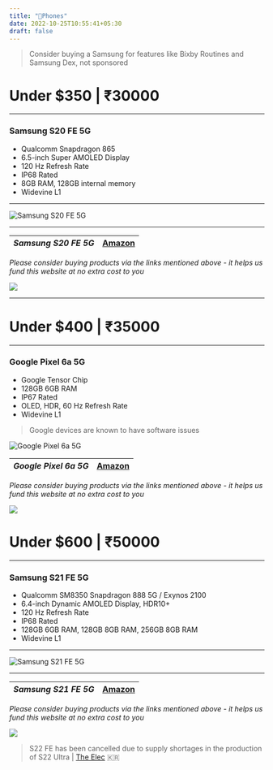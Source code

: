 ```yaml
---
title: "📱Phones"
date: 2022-10-25T10:55:41+05:30
draft: false
---
```

> Consider buying a Samsung for features like Bixby Routines and Samsung Dex, not sponsored

# Under $350 | ₹30000
___

### Samsung S20 FE 5G

- Qualcomm Snapdragon 865
- 6.5-inch Super AMOLED Display 
- 120 Hz Refresh Rate
- IP68 Rated
- 8GB RAM, 128GB internal memory
- Widevine L1
___

![Samsung S20 FE 5G](https://images.samsung.com/is/image/samsung/assets/in/smartphones/galaxy-s20/buy/1-pc.png?imwidth=768)

___

| _Samsung S20 FE 5G_ | [Amazon](https://amzn.to/3W5RReM) |
|----|---|

_Please consider buying products via the links mentioned above - it helps us fund this website at no extra cost to you_

<!-- Samsung S20 FE 5G -->
<a href="https://www.amazon.in/Samsung-Galaxy-Cloud-128GB-Storage/dp/B08VB57558?crid=1NFRIJC7SYPM0&keywords=SAMSUNG+Galaxy+S21+FE&qid=1666785648&qu=eyJxc2MiOiI0LjIzIiwicXNhIjoiMy45OCIsInFzcCI6IjAuMDAifQ%3D%3D&sprefix=samsung+galaxy+s21+fe%2Caps%2C178&sr=8-4&linkCode=li1&tag=jinjja-21&linkId=3fee6afd05a97c3620caddae21ebf892&language=en_IN&ref_=as_li_ss_il" target="_blank"><img border="0" src="//ws-in.amazon-adsystem.com/widgets/q?_encoding=UTF8&ASIN=B08VB57558&Format=_SL110_&ID=AsinImage&MarketPlace=IN&ServiceVersion=20070822&WS=1&tag=jinjja-21&language=en_IN" ></a><img src="https://ir-in.amazon-adsystem.com/e/ir?t=jinjja-21&language=en_IN&l=li1&o=31&a=B08VB57558" width="1" height="1" border="0" alt="" style="border:none !important; margin:0px !important;" />
___

# Under $400 | ₹35000
___

### Google Pixel 6a 5G

- Google Tensor Chip
- 128GB 6GB RAM 
- IP67 Rated
- OLED, HDR, 60 Hz Refresh Rate
- Widevine L1

> Google devices are known to have software issues

![Google Pixel 6a 5G](https://lh3.googleusercontent.com/4kZ0CrsvWq8_aSb4ymObnrdVtKVKdPWTnX7Z6vTlq4pEoaP7ilqtDyjZf--ZoiueJr8aPCkVxieRnocKZC4DuNcsfZEpl9z7g5NPq3V14eSLNpCqEyCj0m1NfRSoa_xEhGB3=s415-c)

| _Google Pixel 6a 5G_ | [Amazon](https://amzn.to/3SzzVGh) |
|----|---|

_Please consider buying products via the links mentioned above - it helps us fund this website at no extra cost to you_

<!-- Google Pixel 6a 5G -->
<a href="https://www.amazon.in/Google-Pixel-Sage-128GB-Storage/dp/B0B3Q23BT4?crid=2PPLOUP44RX8Y&keywords=pixel+6a&qid=1666786167&qu=eyJxc2MiOiIzLjcyIiwicXNhIjoiMi43NyIsInFzcCI6IjMuMTcifQ%3D%3D&sprefix=pixel+6%2Caps%2C235&sr=8-2&linkCode=li1&tag=jinjja-21&linkId=e15e012cc1e1f4d92fb93b1295ddde46&language=en_IN&ref_=as_li_ss_il" target="_blank"><img border="0" src="//ws-in.amazon-adsystem.com/widgets/q?_encoding=UTF8&ASIN=B0B3Q23BT4&Format=_SL110_&ID=AsinImage&MarketPlace=IN&ServiceVersion=20070822&WS=1&tag=jinjja-21&language=en_IN" ></a><img src="https://ir-in.amazon-adsystem.com/e/ir?t=jinjja-21&language=en_IN&l=li1&o=31&a=B0B3Q23BT4" width="1" height="1" border="0" alt="" style="border:none !important; margin:0px !important;" />

# Under $600 | ₹50000
___

### Samsung S21 FE 5G

- Qualcomm SM8350 Snapdragon 888 5G / Exynos 2100
- 6.4-inch Dynamic AMOLED Display, HDR10+
- 120 Hz Refresh Rate
- IP68 Rated
- 128GB 6GB RAM, 128GB 8GB RAM, 256GB 8GB RAM
- Widevine L1
___

![Samsung S21 FE 5G](https://images.samsung.com/is/image/samsung/assets/in/2201/preorder/1_image_carousel/1_group_kv1/S21FE_Carousel_GroupKV1_PC.jpg?imwidth=1366)

___

| _Samsung S21 FE 5G_ | [Amazon](https://amzn.to/3FildAx) |
|----|---|

_Please consider buying products via the links mentioned above - it helps us fund this website at no extra cost to you_

<!-- Samsung S21 FE 5G -->
<a href="https://www.amazon.in/Samsung-Snapdragon-Phantom-White-Storage/dp/B0BK6XVJ54?crid=NDM1M7LXRDZF&keywords=s21+fe+5g&qid=1666787095&qu=eyJxc2MiOiI0LjA1IiwicXNhIjoiMy45NCIsInFzcCI6IjIuNTgifQ%3D%3D&sprefix=s21%2Caps%2C227&sr=8-4&linkCode=li1&tag=jinjja-21&linkId=04b66cae593d8cc875b3599d9a677ab0&language=en_IN&ref_=as_li_ss_il" target="_blank"><img border="0" src="//ws-in.amazon-adsystem.com/widgets/q?_encoding=UTF8&ASIN=B0BK6XVJ54&Format=_SL110_&ID=AsinImage&MarketPlace=IN&ServiceVersion=20070822&WS=1&tag=jinjja-21&language=en_IN" ></a><img src="https://ir-in.amazon-adsystem.com/e/ir?t=jinjja-21&language=en_IN&l=li1&o=31&a=B0BK6XVJ54" width="1" height="1" border="0" alt="" style="border:none !important; margin:0px !important;" />

> S22 FE has been cancelled due to supply shortages in the production of S22 Ultra | [The Elec](https://www.thelec.net/) 🇰🇷